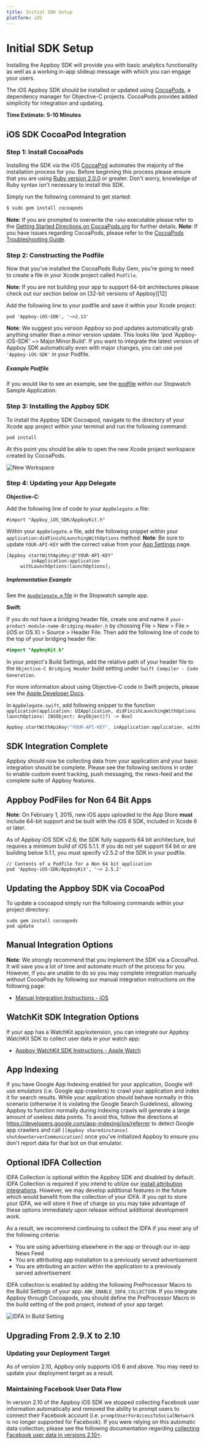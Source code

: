 ```yaml
---
title: Initial SDK Setup
platform: iOS
---
```

# Initial SDK Setup

Installing the Appboy SDK will provide you with basic analytics functionality as well as a working in-app slideup message with which you can engage your users.

The iOS Appboy SDK should be installed or updated using [CocoaPods][1], a dependency manager for Objective-C projects. CocoaPods provides added simplicity for integration and updating.

__Time Estimate: 5-10 Minutes__

## iOS SDK CocoaPod Integration

### Step 1: Install CocoaPods

Installing the SDK via the iOS [CocoaPod][1] automates the majority of the installation process for you. Before beginning this process please ensure that you are using [Ruby version 2.0.0][2] or greater. Don't worry, knowledge of Ruby syntax isn't necessary to install this SDK.

Simply run the following command to get started:
```bash
$ sudo gem install cocoapods
```

__Note__: If you are prompted to overwrite the `rake` executable please refer to the [Getting Started Directions on CocoaPods.org][3] for further details.
__Note__: If you have issues regarding CocoaPods, please refer to the [CocoaPods Troubleshooting Guide][25].

### Step 2: Constructing the Podfile

Now that you've installed the CocoaPods Ruby Gem, you're going to need to create a file in your Xcode project called `Podfile`.

__Note__: If you are not building your app to support 64-bit architectures please check out our section below on [32-bit versions of Appboy][12]

Add the following line to your podfile and save it within your Xcode project:
```
pod 'Appboy-iOS-SDK', '~>2.13'
```

__Note__: We suggest you version Appboy so pod updates automatically grab anything smaller than a minor version update. This looks like 'pod 'Appboy-iOS-SDK' ~> Major.Minor.Build'. If you want to integrate the latest version of Appboy SDK automatically even with major changes, you can use `pod 'Appboy-iOS-SDK'` in your Podfile.

##### Example Podfile

If you would like to see an example, see the [podfile][14] within our Stopwatch Sample Application.

### Step 3: Installing the Appboy SDK

To install the Appboy SDK Cocoapod, navigate to the directory of your Xcode app project within your terminal and run the following command:
```
pod install
```
At this point you should be able to open the new Xcode project workspace created by CocoaPods.

![New Workspace][15]

### Step 4: Updating your App Delegate

**Objective-C**:

Add the following line of code to your `AppDelegate.m` file:

```objc
#import "Appboy_iOS_SDK/AppboyKit.h"
```

Within your `AppDelegate.m` file, add the following snippet within your `application:didFinishLaunchingWithOptions` method:
__Note__: Be sure to update `YOUR-API-KEY` with the correct value from your [App Settings][6] page.


```objc
[Appboy startWithApiKey:@"YOUR-API-KEY"
         inApplication:application
     withLaunchOptions:launchOptions];
```

##### Implementation Example

See the [`AppDelegate.m` file][7] in the Stopwatch sample app.

**Swift**:

If you do not have a bridging header file, create one and name it `your-product-module-name-Bridging-Header.h` by choosing File > New > File > (iOS or OS X) > Source > Header File. Then add the following line of code to the top of your bridging header file:
```swift
#import "AppboyKit.h"
```

In your project's Build Settings, add the relative path of your header file to the `Objective-C Bridging Header` build setting under `Swift Compiler - Code Generation`.

For more information about using Objective-C code in Swift projects, please see the [Apple Developer Docs][19].

In `AppDelegate.swift`, add following snippet to the function `application(application: UIApplication, didFinishLaunchingWithOptions launchOptions: [NSObject: AnyObject]?) -> Bool`

```swift
Appboy.startWithApiKey("YOUR-API-KEY", inApplication:application, withLaunchOptions:launchOptions)
```

## SDK Integration Complete

Appboy should now be collecting data from your application and your basic integration should be complete. Please see the following sections in order to enable custom event tracking, push messaging, the news-feed and the complete suite of Appboy features.

## Appboy PodFiles for Non 64 Bit Apps

__Note__: On February 1, 2015, new iOS apps uploaded to the App Store __must__ include 64-bit support and be built with the iOS 8 SDK, included in Xcode 6 or later.

As of Appboy iOS SDK v2.6, the SDK fully supports 64 bit architecture, but requires a minimum build of iOS 5.1.1. If you do not yet support 64 bit or are building below 5.1.1, you must specify v2.5.2 of the SDK in your podfile.

```
// Contents of a Podfile for a Non 64 bit application
pod 'Appboy-iOS-SDK/AppboyKit', '~> 2.5.2'
```

## Updating the Appboy SDK via CocoaPod

To update a cocoapod simply run the following commands within your project directory:

```
sudo gem install cocoapods
pod update
```

## Manual Integration Options

__Note__: We strongly recommend that you implement the SDK via a CocoaPod. It will save you a lot of time and automate much of the process for you. However, if you are unable to do so you may complete integration manually without CocoaPods by following our manual integration instructions on the following page:

- [Manual Integration Instructions - iOS][8]

## WatchKit SDK Integration Options

If your app has a WatchKit app/extension, you can integrate our Appboy WatchKit SDK to collect user data in your watch app:

- [Appboy WatchKit SDK Instructions - Apple Watch][28]

## App Indexing

If you have Google App Indexing enabled for your application, Google will use emulators (i.e. Google app crawlers) to crawl your application and index it for search results.  While your application should behave normally in this scenario (otherwise it is violating the Google Search Guidelines), allowing Appboy to function normally during indexing crawls will generate a large amount of useless data points.  To avoid this, follow the directions at https://developers.google.com/app-indexing/ios/referrer to detect Google app crawlers and call ```[[Appboy sharedinstance] shutdownServerCommunication]``` once you've initialized Appboy to ensure you don't report data for that bot on that emulator.

## Optional IDFA Collection

IDFA Collection is optional within the Appboy SDK and disabled by default. IDFA Collection is required if you intend to utilize our [install attribution integrations][21]. However, we may develop additional features in the future which would benefit from the collection of your IDFA. If you opt to store your IDFA, we will store it free of charge so you may take advantage of these options immediately upon release without additional development work.

As a result, we recommend continuing to collect the IDFA if you meet any of the following criteria:

- You are using advertising elsewhere in the app or through our in-app News Feed
- You are attributing app installation to a previously served advertisement
- You are attributing an action within the application to a previously served advertisement

IDFA collection is enabled by adding the following PreProcessor Macro to the Build Settings of your app: `ABK_ENABLE_IDFA_COLLECTION`. If you integrate Appboy through Cocoapods, you should define the PreProcessor Macro in the build setting of the pod project, instead of your app target.

![IDFA In Build Setting][20]

## Upgrading From 2.9.X to 2.10

### Updating your Deployment Target

As of version 2.10, Appboy only supports iOS 6 and above. You may need to update your deployment target as a result.

### Maintaining Facebook User Data Flow

In version 2.10 of the Appboy iOS SDK we stopped collecting Facebook user information automatically and removed the ability to prompt users to connect their Facebook account (i.e. `promptUserForAccessToSocialNetwork` is no longer supported for Facebook). If you were relying on this automatic data collection, please see the following documentation regarding [collecting Facebook user data in versions 2.10+][26].


[1]: http://cocoapods.org/
[2]: https://www.ruby-lang.org/en/installation/
[3]: http://guides.cocoapods.org/using/getting-started.html "CocoaPods Installation Directions"
[4]: http://guides.cocoapods.org/syntax/podfile.html
[6]: https://dashboard.appboy.com/app_settings/app_settings/ "App Settings"
[7]: https://github.com/Appboy/appboy-ios-sdk/blob/master/Example/Stopwatch/AppDelegate.m
[8]: /iOS/#manual-sdk-integration
[14]: https://github.com/Appboy/appboy-ios-sdk/blob/master/Example/Podfile "Example Podfile"
[15]: /assets/img/podsworkspace.png
[17]: http://guides.cocoapods.org/using/getting-started.html#updating-cocoapods
[19]: https://developer.apple.com/library/ios/documentation/swift/conceptual/buildingcocoaapps/MixandMatch.html
[20]: /assets/img/IDFAInBuildSetting.png
[21]: /Partner_Integration/Attribution_Integrations
[22]: https://github.com/Appboy/appboy-ios-sdk/blob/master/Example/Stopwatch/SocialNetworkViewController.m
[25]: http://guides.cocoapods.org/using/troubleshooting.html "CocoaPods Troubleshooting Guide"
[26]: /User_Data_Collection/Social_Data_Tracking/iOS/Version_2.10_and_Above
[27]: https://github.com/Appboy/appboy-ios-sdk/blob/master/CHANGELOG.md "iOS Changelog"
[28]: /iOS/#apple-watch-sdk
